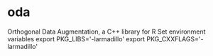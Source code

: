 oda
===

Orthogonal Data Augmentation, a C++ library for R
Set environment variables
export PKG_LIBS='-larmadillo'
export PKG_CXXFLAGS='-larmadillo'
